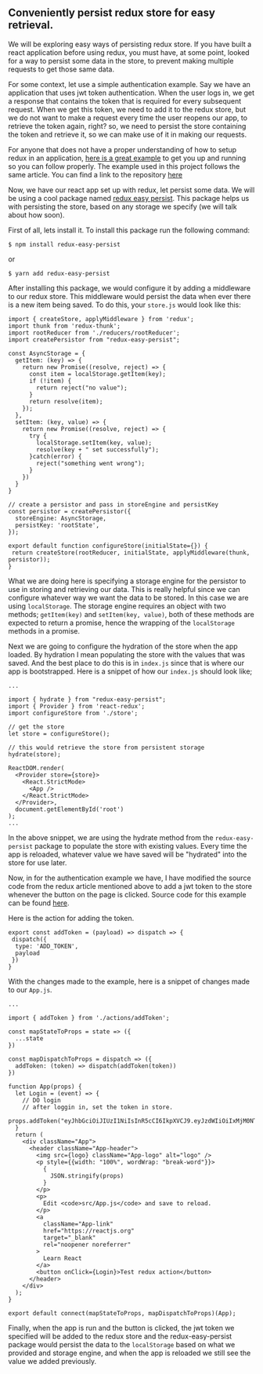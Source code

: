 ## Conveniently persist redux store for easy retrieval.

We will be exploring easy ways of persisting redux store. If you have built a react application before using redux, you must have, at some point, looked for a way to persist some data in the store, to prevent making multiple requests to get those same data.

For some context, let use a simple authentication example. Say we have an application that uses jwt token authentication. When the user logs in, we get a response that contains the token that is required for every subsequent request. When we get this token, we need to add it to the redux store, but we do not want to make a request every time the user reopens our app, to retrieve the token again, right? so, we need to persist the store containing the token and retrieve it, so we can make use of it in making our requests.

For anyone that does not have a proper understanding of how to setup redux in an application, [here is a great example](https://medium.com/backticks-tildes/setting-up-a-redux-project-with-create-react-app-e363ab2329b8) to get you up and running so you can follow properly. The example used in this project follows the same article. You can find a link to the repository [here](https://github.com/spankie/redux-cra)

Now, we have our react app set up with redux, let persist some data. We will be using a cool package named [redux easy persist](https://github.com/peter-olom/redux-easy-persist). This package helps us with persisting the store, based on any storage we specify (we will talk about how soon). 

First of all, lets install it. To install this package run the following command:

```$ npm install redux-easy-persist ```

or 

```$ yarn add redux-easy-persist```

After installing this package, we would configure it by adding a middleware to our redux store. This middleware would persist the data when ever there is a new item being saved. To do this, your `store.js` would look like this:

```javascsript
import { createStore, applyMiddleware } from 'redux';
import thunk from 'redux-thunk';
import rootReducer from './reducers/rootReducer';
import createPersistor from "redux-easy-persist";

const AsyncStorage = {
  getItem: (key) => {
    return new Promise((resolve, reject) => {
      const item = localStorage.getItem(key);
      if (!item) {
        return reject("no value");
      }
      return resolve(item);
    });
  },
  setItem: (key, value) => {
    return new Promise((resolve, reject) => {
      try {
        localStorage.setItem(key, value);
        resolve(key + " set successfully");
      }catch(error) {
        reject("something went wrong");
      }
    })
  }
}

// create a persistor and pass in storeEngine and persistKey
const persistor = createPersistor({
  storeEngine: AsyncStorage,
  persistKey: 'rootState',
});

export default function configureStore(initialState={}) {
 return createStore(rootReducer, initialState, applyMiddleware(thunk, persistor));
}
```

What we are doing here is specifying a storage engine for the persistor to use in storing and retrieving our data. This is really helpful since we can configure whatever way we want the data to be stored. In this case we are using `localStorage`. The storage engine requires an object with two methods; `getItem(key)` and `setItem(key, value)`, both of these methods are expected to return a promise, hence the wrapping of the `localStorage` methods in a promise.


Next we are going to configure the hydration of the store when the app loaded. By hydration I mean populating the store with the values that was saved. And the best place to do this is in `index.js` since that is where our app is bootstrapped. Here is a snippet of how our `index.js` should look like;

```
...

import { hydrate } from "redux-easy-persist";
import { Provider } from 'react-redux';
import configureStore from './store';

// get the store
let store = configureStore();

// this would retrieve the store from persistent storage
hydrate(store);

ReactDOM.render(
  <Provider store={store}>
    <React.StrictMode>
      <App />
    </React.StrictMode>
  </Provider>,
  document.getElementById('root')
);
...
```

In the above snippet, we are using the hydrate method from the `redux-easy-persist` package to populate the store with existing values. Every time the app is reloaded, whatever value we have saved will be "hydrated" into the store for use later.

Now, in for the authentication example we have, I have modified the source code from the redux article mentioned above to add a jwt token to the store whenever the button on the page is clicked. Source code for this example can be found [here](https://github.com/spankie/redux-cra).

Here is the action for adding the token.

```
export const addToken = (payload) => dispatch => {
 dispatch({
  type: 'ADD_TOKEN',
  payload
 })
}
```

With the changes made to the example, here is a snippet of changes made to our `App.js`.

```
...

import { addToken } from './actions/addToken';

const mapStateToProps = state => ({
  ...state
})

const mapDispatchToProps = dispatch => ({
  addToken: (token) => dispatch(addToken(token))
})

function App(props) {
  let Login = (event) => {
    // DO login
    // after loggin in, set the token in store.
    props.addToken("eyJhbGciOiJIUzI1NiIsInR5cCI6IkpXVCJ9.eyJzdWIiOiIxMjM0NTY3ODkwIiwibmFtZSI6IkpvaG4gRG9lIiwiaWF0IjoxNTE2MjM5MDIyfQ.SflKxwRJSMeKKF2QT4fwpMeJf36POk6yJV_adQssw5c")
  }
  return (
    <div className="App">
      <header className="App-header">
        <img src={logo} className="App-logo" alt="logo" />
        <p style={{width: "100%", wordWrap: "break-word"}}>
          {
            JSON.stringify(props)
          }
        </p>
        <p>
          Edit <code>src/App.js</code> and save to reload.
        </p>
        <a
          className="App-link"
          href="https://reactjs.org"
          target="_blank"
          rel="noopener noreferrer"
        >
          Learn React
        </a>
        <button onClick={Login}>Test redux action</button>
      </header>
    </div>
  );
}

export default connect(mapStateToProps, mapDispatchToProps)(App);
```

Finally, when the app is run and the button is clicked, the jwt token we specified will be added to the redux store and the redux-easy-persist package would persist the data to the `localStorage` based on what we provided and storage engine, and when the app is reloaded we still see the value we added previously.
